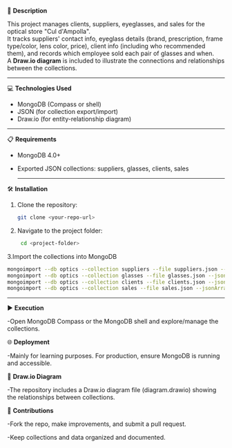 📄 **Description**

This project manages clients, suppliers, eyeglasses, and sales for the optical store "Cul d'Ampolla".  
It tracks suppliers' contact info, eyeglass details (brand, prescription, frame type/color, lens color, price), client info (including who recommended them), and records which employee sold each pair of glasses and when.  
A **Draw.io diagram** is included to illustrate the connections and relationships between the collections.

---

💻 **Technologies Used**

- MongoDB (Compass or shell)
- JSON (for collection export/import)
- Draw.io (for entity-relationship diagram)

---

📋 **Requirements**

- MongoDB 4.0+  
- Exported JSON collections: suppliers, glasses, clients, sales

  ---

🛠️ **Installation**

1. Clone the repository:  
   ```bash
   git clone <your-repo-url>

2. Navigate to the project folder:
   ```bash
    cd <project-folder>
3.Import the collections into MongoDB
```bash
mongoimport --db optics --collection suppliers --file suppliers.json --jsonArray
mongoimport --db optics --collection glasses --file glasses.json --jsonArray
mongoimport --db optics --collection clients --file clients.json --jsonArray
mongoimport --db optics --collection sales --file sales.json --jsonArray

```
---

▶️ **Execution**

-Open MongoDB Compass or the MongoDB shell and explore/manage the collections.

🌐 **Deployment**

-Mainly for learning purposes. For production, ensure MongoDB is running and accessible.

📂 **Draw.io Diagram**

-The repository includes a Draw.io diagram file (diagram.drawio) showing the relationships between collections.

🤝 **Contributions**

-Fork the repo, make improvements, and submit a pull request.

-Keep collections and data organized and documented.


